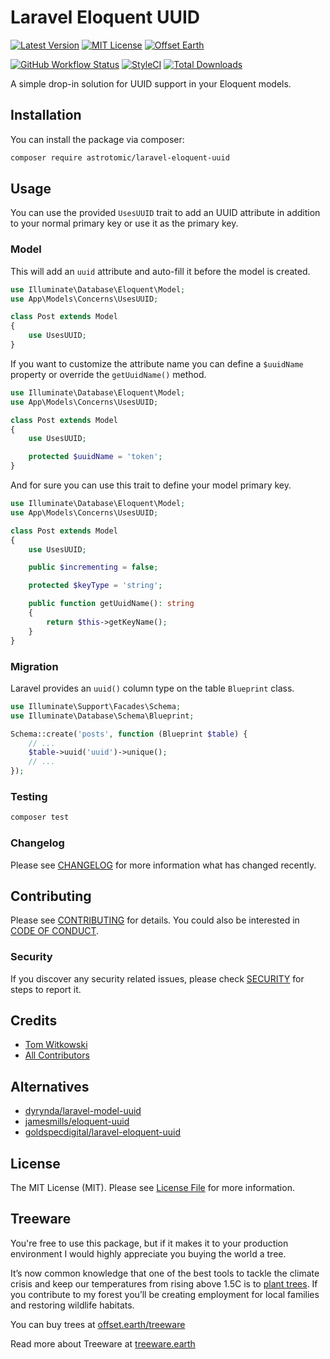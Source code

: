# Laravel Eloquent UUID

[![Latest Version](http://img.shields.io/packagist/v/astrotomic/laravel-eloquent-uuid.svg?label=Release&style=for-the-badge)](https://packagist.org/packages/astrotomic/laravel-eloquent-uuid)
[![MIT License](https://img.shields.io/github/license/Astrotomic/laravel-eloquent-uuid.svg?label=License&color=blue&style=for-the-badge)](https://github.com/Astrotomic/laravel-eloquent-uuid/blob/master/LICENSE)
[![Offset Earth](https://img.shields.io/badge/Treeware-%F0%9F%8C%B3-green?style=for-the-badge)](https://plant.treeware.earth/Astrotomic/laravel-eloquent-uuid)

[![GitHub Workflow Status](https://img.shields.io/github/workflow/status/Astrotomic/laravel-eloquent-uuid/run-tests?style=flat-square&logoColor=white&logo=github&label=Tests)](https://github.com/Astrotomic/laravel-eloquent-uuid/actions?query=workflow%3Arun-tests)
[![StyleCI](https://styleci.io/repos/240738815/shield)](https://styleci.io/repos/240738815)
[![Total Downloads](https://img.shields.io/packagist/dt/astrotomic/laravel-eloquent-uuid.svg?label=Downloads&style=flat-square)](https://packagist.org/packages/astrotomic/laravel-eloquent-uuid)

A simple drop-in solution for UUID support in your Eloquent models.

## Installation

You can install the package via composer:

```bash
composer require astrotomic/laravel-eloquent-uuid
```

## Usage

You can use the provided `UsesUUID` trait to add an UUID attribute in addition to your normal primary key or use it as the primary key.

### Model

This will add an `uuid` attribute and auto-fill it before the model is created.

```php
use Illuminate\Database\Eloquent\Model;
use App\Models\Concerns\UsesUUID;

class Post extends Model
{
    use UsesUUID;
}
```

If you want to customize the attribute name you can define a `$uuidName` property or override the `getUuidName()` method.

```php
use Illuminate\Database\Eloquent\Model;
use App\Models\Concerns\UsesUUID;

class Post extends Model
{
    use UsesUUID;

    protected $uuidName = 'token';
}
```

And for sure you can use this trait to define your model primary key.

```php
use Illuminate\Database\Eloquent\Model;
use App\Models\Concerns\UsesUUID;

class Post extends Model
{
    use UsesUUID;

    public $incrementing = false;

    protected $keyType = 'string';

    public function getUuidName(): string 
    {
        return $this->getKeyName();
    }
}
```

### Migration

Laravel provides an `uuid()` column type on the table `Blueprint` class.

```php
use Illuminate\Support\Facades\Schema;
use Illuminate\Database\Schema\Blueprint;

Schema::create('posts', function (Blueprint $table) {
    // ...
    $table->uuid('uuid')->unique();
    // ...
});
```

### Testing

``` bash
composer test
```

### Changelog

Please see [CHANGELOG](CHANGELOG.md) for more information what has changed recently.

## Contributing

Please see [CONTRIBUTING](https://github.com/Astrotomic/.github/blob/master/CONTRIBUTING.md) for details. You could also be interested in [CODE OF CONDUCT](https://github.com/Astrotomic/.github/blob/master/CODE_OF_CONDUCT.md).

### Security

If you discover any security related issues, please check [SECURITY](https://github.com/Astrotomic/.github/blob/master/SECURITY.md) for steps to report it.

## Credits

- [Tom Witkowski](https://github.com/Gummibeer)
- [All Contributors](../../contributors)

## Alternatives

* [dyrynda/laravel-model-uuid](https://github.com/michaeldyrynda/laravel-model-uuid)
* [jamesmills/eloquent-uuid](https://github.com/jamesmills/eloquent-uuid)
* [goldspecdigital/laravel-eloquent-uuid](https://github.com/goldspecdigital/laravel-eloquent-uuid)

## License

The MIT License (MIT). Please see [License File](LICENSE.md) for more information.

## Treeware

You're free to use this package, but if it makes it to your production environment I would highly appreciate you buying the world a tree.

It’s now common knowledge that one of the best tools to tackle the climate crisis and keep our temperatures from rising above 1.5C is to [plant trees](https://www.bbc.co.uk/news/science-environment-48870920). If you contribute to my forest you’ll be creating employment for local families and restoring wildlife habitats.

You can buy trees at [offset.earth/treeware](https://plant.treeware.earth/Astrotomic/laravel-eloquent-uuid)

Read more about Treeware at [treeware.earth](https://treeware.earth)
